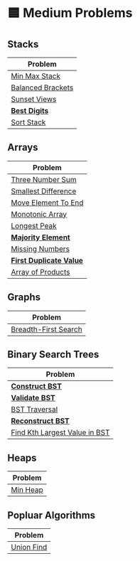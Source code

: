 # 🟦 Medium Problems

## Stacks

| Problem                                    |
| ------------------------------------------ |
| [Min Max Stack](./minMaxStack.py)          |
| [Balanced Brackets](./balancedBrackets.py) |
| [Sunset Views](./sunsetViews.py)           |
| **[Best Digits](./bestDigits.py)**         |
| [Sort Stack](./sortStack.py)               |

## Arrays

| Problem                                               |
| ----------------------------------------------------- |
| [Three Number Sum](./threeNumberSum.py)               |
| [Smallest Difference](./smallestDifference.py)        |
| [Move Element To End](./moveElementToEnd.py)          |
| [Monotonic Array](./isMonotonic.py)                   |
| [Longest Peak](./longestPeak.py)                      |
| **[Majority Element](./majorityElement.py)**          |
| [Missing Numbers](./missingNumbers.py)                |
| **[First Duplicate Value](./firstDuplicateValue.py)** |
| [Array of Products](./arrayOfProducts.py)             |

## Graphs

| Problem                                         |
| ----------------------------------------------- |
| [Breadth-First Search](./breadthFirstSearch.py) |

## Binary Search Trees

| Problem                                                        |
| -------------------------------------------------------------- |
| **[Construct BST](./constructBST.py)**                         |
| **[Validate BST](./validateBst.py)**                           |
| [BST Traversal](./bstTraversal.py)                             |
| **[Reconstruct BST](./reconstructBst.py)**                     |
| [Find Kth Largest Value in BST](./findKthLargestValueInBst.py) |

## Heaps

| Problem                      |
| ---------------------------- |
| [Min Heap](./minHeap.py) |

## Popluar Algorithms

| Problem                      |
| ---------------------------- |
| [Union Find](./unionFind.py) |
